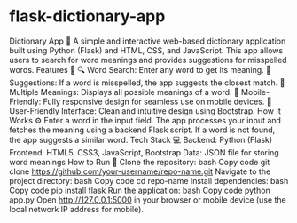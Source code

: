 # flask-dictionary-app
Dictionary App 📝 A simple and interactive web-based dictionary application built using Python (Flask) and HTML, CSS, and JavaScript. This app allows users to search for word meanings and provides suggestions for misspelled words.
Features 🌟
🔍 Word Search: Enter any word to get its meaning.
📝 Suggestions: If a word is misspelled, the app suggests the closest match.
📜 Multiple Meanings: Displays all possible meanings of a word.
📱 Mobile-Friendly: Fully responsive design for seamless use on mobile devices.
🎨 User-Friendly Interface: Clean and intuitive design using Bootstrap.
How It Works ⚙️
Enter a word in the input field.
The app processes your input and fetches the meaning using a backend Flask script.
If a word is not found, the app suggests a similar word.
Tech Stack 💻
Backend: Python (Flask)
Frontend: HTML5, CSS3, JavaScript, Bootstrap
Data: JSON file for storing word meanings
How to Run 🚀
Clone the repository:
bash
Copy code
git clone https://github.com/your-username/repo-name.git
Navigate to the project directory:
bash
Copy code
cd repo-name
Install dependencies:
bash
Copy code
pip install flask
Run the application:
bash
Copy code
python app.py
Open http://127.0.0.1:5000 in your browser or mobile device (use the local network IP address for mobile).
